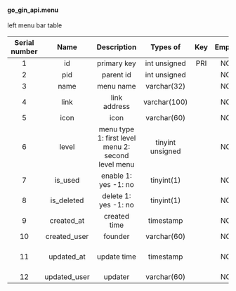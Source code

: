 #### go_gin_api.menu 
left menu bar table

| Serial number | Name | Description | Types of | Key | Empty | Extra | Default |
| :--: | :--: | :--: | :--: | :--: | :--: | :--: | :--: |
| 1 | id | primary key | int unsigned | PRI | NO | auto_increment |  |
| 2 | pid | parent id | int unsigned |  | NO |  | 0 |
| 3 | name | menu name | varchar(32) |  | NO |  |  |
| 4 | link | link address | varchar(100) |  | NO |  |  |
| 5 | icon | icon | varchar(60) |  | NO |  |  |
| 6 | level | menu type 1: first level menu 2: second level menu | tinyint unsigned |  | NO |  | 1 |
| 7 | is_used | enable 1: yes -1: no | tinyint(1) |  | NO |  | 1 |
| 8 | is_deleted | delete 1: yes -1: no | tinyint(1) |  | NO |  | -1 |
| 9 | created_at | created time | timestamp |  | NO | DEFAULT_GENERATED | CURRENT_TIMESTAMP |
| 10 | created_user | founder | varchar(60) |  | NO |  |  |
| 11 | updated_at | update time | timestamp |  | NO | DEFAULT_GENERATED on update CURRENT_TIMESTAMP | CURRENT_TIMESTAMP |
| 12 | updated_user | updater | varchar(60) |  | NO |  |  |
